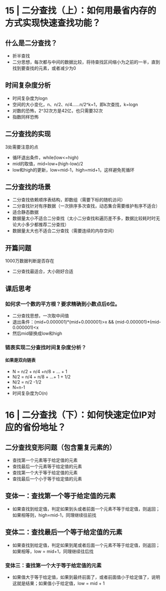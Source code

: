 # 15 | 二分查找（上）：如何用最省内存的方式实现快速查找功能？

## 什么是二分查找？

- 折半查找
- 二分思想，每次都与中间的数据比较，将待查找区间缩小为之前的一半，直到找到要查找的元素，或者减少为0

## 时间复杂度分析

- 时间复杂度为logn
- 空间的大小变化，n、n/2、n/4……n/2^k=1，即k次查找，k=logn
- 对数的恐怖，2^32次方是42亿，也只需要32次
- 指数同样恐怖

## 二分查找的实现

3处需要注意的点

- 循环退出条件，while(low<=high)
- mid的取值，mid=low+(high-low)/2
- low和high的更新，low=mid-1，high=mid+1，这样避免死循环

## 二分查找的场景

- 二分查找依赖顺序表结构，即数组（需要下标的随机访问）
- 二分查找针对有序数据（一次排序多次查找，动态集合需要维护有序不适合）
- 适合静态数据
- 数据量太小不适合二分查找（太小二分查找和遍历差不多，数据比较耗时时无论大小多少都推荐二分查找）
- 数据量太大也不适合二分查找（需要连续的内存空间）

## 开篇问题

1000万数据判断是否存在

- 二分查找最适合，大小刚好合适

## 课后思考

### 如何求一个数的平方根？要求精确到小数点后6位。

- 二分查找思想，一次取中间值
- 退出条件：(mid+0.000001)\*(mid+0.000001)>x && (mid-0.000001)\*(mid-0.000001)<x
- 然后mid替换成low和high

### 链表实现二分查找时间复杂度分析？

#### 如果是双向链表

- N = n/2 + n/4 +n/8 + ... + 1 
- N/2 =       n/4 + n/8 + ...+ 1 + 1/2
- N/2 = n/2 -1/2
- N=n-1
- 时间复杂度为O(n)



# 16 | 二分查找（下）：如何快速定位IP对应的省份地址？

## 二分查找变形问题（包含重复元素的）

- 查找第一个元素等于给定值的元素
- 查找最后一个元素等于给定值的元素
- 查找第一个大于等于给定值的元素
- 查找最后一个小于等于给定值的元素

## 变体一：查找第一个等于给定值的元素

- 如果查找到给定值，判定如果到头或者前面一个元素不等于给定值，则返回；如果相等则，high=mid-1，同理继续往前找

## 变体二：查找最后一个等于给定值的元素

- 如果查找到给定值，判定如果到尾或者后面一个元素不等于给定值，则返回；如果相等，low = mid+1，同理继续往后找

### 变体三：查找第一个大于等于给定值的元素

- 如果值大于等于给定值，如果到最终前面了，或者前面值小于给定值了，说明这就是结果；如果值小于给定值，low = mid + 1